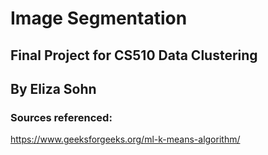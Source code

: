 # Image Segmentation
## Final Project for CS510 Data Clustering

## By Eliza Sohn

### Sources referenced:
https://www.geeksforgeeks.org/ml-k-means-algorithm/
